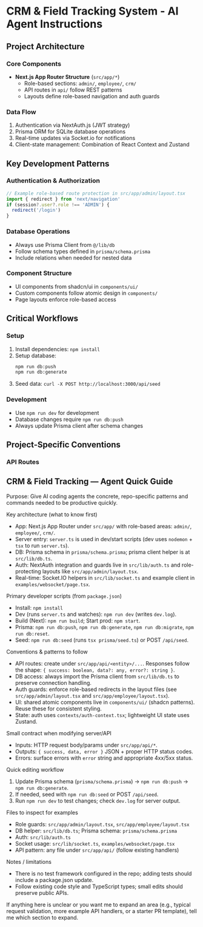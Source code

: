 # CRM & Field Tracking System - AI Agent Instructions

## Project Architecture

### Core Components
- **Next.js App Router Structure** (`src/app/*`)
  - Role-based sections: `admin/`, `employee/`, `crm/`
  - API routes in `api/` follow REST patterns
  - Layouts define role-based navigation and auth guards

### Data Flow
1. Authentication via NextAuth.js (JWT strategy)
2. Prisma ORM for SQLite database operations
3. Real-time updates via Socket.io for notifications
4. Client-state management: Combination of React Context and Zustand

## Key Development Patterns

### Authentication & Authorization
```typescript
// Example role-based route protection in src/app/admin/layout.tsx
import { redirect } from 'next/navigation'
if (session?.user?.role !== 'ADMIN') {
  redirect('/login')
}
```

### Database Operations
- Always use Prisma Client from `@/lib/db`
- Follow schema types defined in `prisma/schema.prisma`
- Include relations when needed for nested data

### Component Structure
- UI components from shadcn/ui in `components/ui/`
- Custom components follow atomic design in `components/`
- Page layouts enforce role-based access

## Critical Workflows

### Setup
1. Install dependencies: `npm install`
2. Setup database:
   ```bash
   npm run db:push
   npm run db:generate
   ```
3. Seed data: `curl -X POST http://localhost:3000/api/seed`

### Development
- Use `npm run dev` for development
- Database changes require `npm run db:push`
- Always update Prisma client after schema changes

## Project-Specific Conventions

### API Routes
## CRM & Field Tracking — Agent Quick Guide

Purpose: Give AI coding agents the concrete, repo-specific patterns and commands needed to be productive quickly.

Key architecture (what to know first)
- App: Next.js App Router under `src/app/` with role-based areas: `admin/`, `employee/`, `crm/`.
- Server entry: `server.ts` is used in dev/start scripts (dev uses `nodemon` + `tsx` to run `server.ts`).
- DB: Prisma schema in `prisma/schema.prisma`; prisma client helper is at `src/lib/db.ts`.
- Auth: NextAuth integration and guards live in `src/lib/auth.ts` and role-protecting layouts like `src/app/admin/layout.tsx`.
- Real-time: Socket.IO helpers in `src/lib/socket.ts` and example client in `examples/websocket/page.tsx`.

Primary developer scripts (from `package.json`)
- Install: `npm install`
- Dev (runs `server.ts` and watches): `npm run dev` (writes `dev.log`).
- Build (Next): `npm run build`; Start prod: `npm start`.
- Prisma: `npm run db:push`, `npm run db:generate`, `npm run db:migrate`, `npm run db:reset`.
- Seed: `npm run db:seed` (runs `tsx prisma/seed.ts`) or POST `/api/seed`.

Conventions & patterns to follow
- API routes: create under `src/app/api/<entity>/...`. Responses follow the shape: `{ success: boolean, data?: any, error?: string }`.
- DB access: always import the Prisma client from `src/lib/db.ts` to preserve connection handling.
- Auth guards: enforce role-based redirects in the layout files (see `src/app/admin/layout.tsx` and `src/app/employee/layout.tsx`).
- UI: shared atomic components live in `components/ui/` (shadcn patterns). Reuse these for consistent styling.
- State: auth uses `contexts/auth-context.tsx`; lightweight UI state uses Zustand.

Small contract when modifying server/API
- Inputs: HTTP request body/params under `src/app/api/*`.
- Outputs: `{ success, data, error }` JSON + proper HTTP status codes.
- Errors: surface errors with `error` string and appropriate 4xx/5xx status.

Quick editing workflow
1. Update Prisma schema (`prisma/schema.prisma`) → `npm run db:push` → `npm run db:generate`.
2. If needed, seed with `npm run db:seed` or POST `/api/seed`.
3. Run `npm run dev` to test changes; check `dev.log` for server output.

Files to inspect for examples
- Role guards: `src/app/admin/layout.tsx`, `src/app/employee/layout.tsx`
- DB helper: `src/lib/db.ts`; Prisma schema: `prisma/schema.prisma`
- Auth: `src/lib/auth.ts`
- Socket usage: `src/lib/socket.ts`, `examples/websocket/page.tsx`
- API pattern: any file under `src/app/api/` (follow existing handlers)

Notes / limitations
- There is no test framework configured in the repo; adding tests should include a package.json update.
- Follow existing code style and TypeScript types; small edits should preserve public APIs.

If anything here is unclear or you want me to expand an area (e.g., typical request validation, more example API handlers, or a starter PR template), tell me which section to expand.
